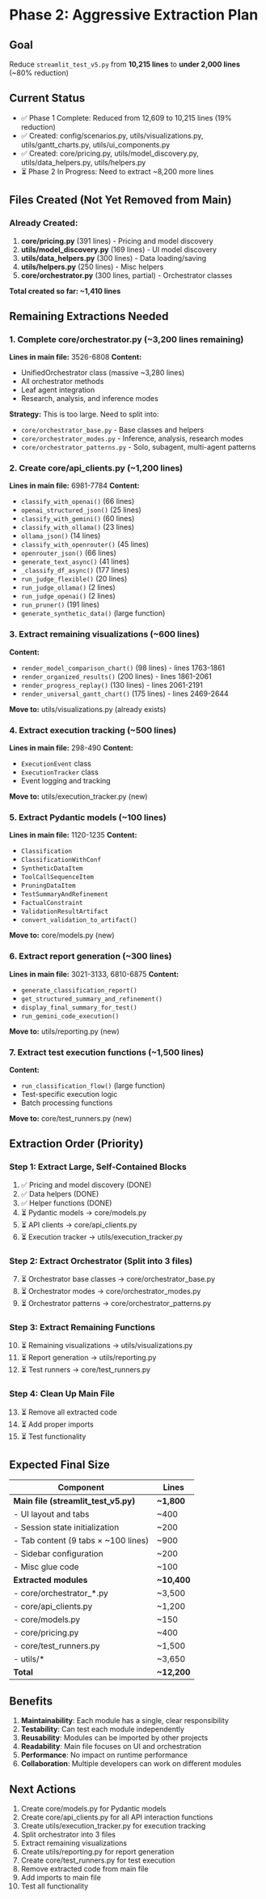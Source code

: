 # Phase 2: Aggressive Extraction Plan

## Goal
Reduce `streamlit_test_v5.py` from **10,215 lines** to **under 2,000 lines** (~80% reduction)

## Current Status
- ✅ Phase 1 Complete: Reduced from 12,609 to 10,215 lines (19% reduction)
- ✅ Created: config/scenarios.py, utils/visualizations.py, utils/gantt_charts.py, utils/ui_components.py
- ✅ Created: core/pricing.py, utils/model_discovery.py, utils/data_helpers.py, utils/helpers.py
- ⏳ Phase 2 In Progress: Need to extract ~8,200 more lines

## Files Created (Not Yet Removed from Main)

### Already Created:
1. **core/pricing.py** (391 lines) - Pricing and model discovery
2. **utils/model_discovery.py** (169 lines) - UI model discovery
3. **utils/data_helpers.py** (300 lines) - Data loading/saving
4. **utils/helpers.py** (250 lines) - Misc helpers
5. **core/orchestrator.py** (300 lines, partial) - Orchestrator classes

**Total created so far: ~1,410 lines**

## Remaining Extractions Needed

### 1. Complete core/orchestrator.py (~3,200 lines remaining)
**Lines in main file:** 3526-6808
**Content:**
- UnifiedOrchestrator class (massive ~3,280 lines)
- All orchestrator methods
- Leaf agent integration
- Research, analysis, and inference modes

**Strategy:** This is too large. Need to split into:
- `core/orchestrator_base.py` - Base classes and helpers
- `core/orchestrator_modes.py` - Inference, analysis, research modes
- `core/orchestrator_patterns.py` - Solo, subagent, multi-agent patterns

### 2. Create core/api_clients.py (~1,200 lines)
**Lines in main file:** 6981-7784
**Content:**
- `classify_with_openai()` (66 lines)
- `openai_structured_json()` (25 lines)
- `classify_with_gemini()` (60 lines)
- `classify_with_ollama()` (23 lines)
- `ollama_json()` (14 lines)
- `classify_with_openrouter()` (45 lines)
- `openrouter_json()` (66 lines)
- `generate_text_async()` (41 lines)
- `_classify_df_async()` (177 lines)
- `run_judge_flexible()` (20 lines)
- `run_judge_ollama()` (2 lines)
- `run_judge_openai()` (2 lines)
- `run_pruner()` (191 lines)
- `generate_synthetic_data()` (large function)

### 3. Extract remaining visualizations (~600 lines)
**Content:**
- `render_model_comparison_chart()` (98 lines) - lines 1763-1861
- `render_organized_results()` (200 lines) - lines 1861-2061
- `render_progress_replay()` (130 lines) - lines 2061-2191
- `render_universal_gantt_chart()` (175 lines) - lines 2469-2644

**Move to:** utils/visualizations.py (already exists)

### 4. Extract execution tracking (~500 lines)
**Lines in main file:** 298-490
**Content:**
- `ExecutionEvent` class
- `ExecutionTracker` class
- Event logging and tracking

**Move to:** utils/execution_tracker.py (new)

### 5. Extract Pydantic models (~100 lines)
**Lines in main file:** 1120-1235
**Content:**
- `Classification`
- `ClassificationWithConf`
- `SyntheticDataItem`
- `ToolCallSequenceItem`
- `PruningDataItem`
- `TestSummaryAndRefinement`
- `FactualConstraint`
- `ValidationResultArtifact`
- `convert_validation_to_artifact()`

**Move to:** core/models.py (new)

### 6. Extract report generation (~300 lines)
**Lines in main file:** 3021-3133, 6810-6875
**Content:**
- `generate_classification_report()`
- `get_structured_summary_and_refinement()`
- `display_final_summary_for_test()`
- `run_gemini_code_execution()`

**Move to:** utils/reporting.py (new)

### 7. Extract test execution functions (~1,500 lines)
**Content:**
- `run_classification_flow()` (large function)
- Test-specific execution logic
- Batch processing functions

**Move to:** core/test_runners.py (new)

## Extraction Order (Priority)

### Step 1: Extract Large, Self-Contained Blocks
1. ✅ Pricing and model discovery (DONE)
2. ✅ Data helpers (DONE)
3. ✅ Helper functions (DONE)
4. ⏳ Pydantic models → core/models.py
5. ⏳ API clients → core/api_clients.py
6. ⏳ Execution tracker → utils/execution_tracker.py

### Step 2: Extract Orchestrator (Split into 3 files)
7. ⏳ Orchestrator base classes → core/orchestrator_base.py
8. ⏳ Orchestrator modes → core/orchestrator_modes.py
9. ⏳ Orchestrator patterns → core/orchestrator_patterns.py

### Step 3: Extract Remaining Functions
10. ⏳ Remaining visualizations → utils/visualizations.py
11. ⏳ Report generation → utils/reporting.py
12. ⏳ Test runners → core/test_runners.py

### Step 4: Clean Up Main File
13. ⏳ Remove all extracted code
14. ⏳ Add proper imports
15. ⏳ Test functionality

## Expected Final Size

| Component | Lines |
|-----------|-------|
| **Main file (streamlit_test_v5.py)** | **~1,800** |
| - UI layout and tabs | ~400 |
| - Session state initialization | ~200 |
| - Tab content (9 tabs × ~100 lines) | ~900 |
| - Sidebar configuration | ~200 |
| - Misc glue code | ~100 |
| **Extracted modules** | **~10,400** |
| - core/orchestrator_*.py | ~3,500 |
| - core/api_clients.py | ~1,200 |
| - core/models.py | ~150 |
| - core/pricing.py | ~400 |
| - core/test_runners.py | ~1,500 |
| - utils/* | ~3,650 |
| **Total** | **~12,200** |

## Benefits

1. **Maintainability**: Each module has a single, clear responsibility
2. **Testability**: Can test each module independently
3. **Reusability**: Modules can be imported by other projects
4. **Readability**: Main file focuses on UI and orchestration
5. **Performance**: No impact on runtime performance
6. **Collaboration**: Multiple developers can work on different modules

## Next Actions

1. Create core/models.py for Pydantic models
2. Create core/api_clients.py for all API interaction functions
3. Create utils/execution_tracker.py for execution tracking
4. Split orchestrator into 3 files
5. Extract remaining visualizations
6. Create utils/reporting.py for report generation
7. Create core/test_runners.py for test execution
8. Remove extracted code from main file
9. Add imports to main file
10. Test all functionality

